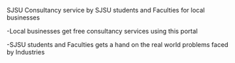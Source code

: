 SJSU Consultancy service by SJSU students and Faculties for local businesses

-Local businesses get free consultancy services using this portal

-SJSU students and Faculties gets a hand on the real world problems faced by Industries
